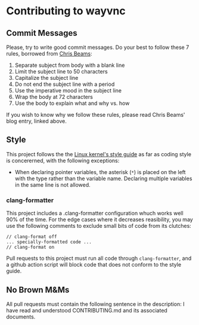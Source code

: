 # Contributing to wayvnc

## Commit Messages

Please, try to write good commit messages. Do your best to follow these 7 rules,
borrowed from [Chris Beams](https://chris.beams.io/posts/git-commit/):

 1. Separate subject from body with a blank line
 2. Limit the subject line to 50 characters
 3. Capitalize the subject line
 4. Do not end the subject line with a period
 5. Use the imperative mood in the subject line
 6. Wrap the body at 72 characters
 7. Use the body to explain what and why vs. how

If you wish to know why we follow these rules, please read Chris Beams' blog
entry, linked above.

## Style

This project follows the the
[Linux kernel's style guide](https://www.kernel.org/doc/html/latest/process/coding-style.html#codingstyle)
as far as coding style is concererned, with the following exceptions:

 * When declaring pointer variables, the asterisk (`*`) is placed on the left
   with the type rather than the variable name. Declaring multiple variables in
   the same line is not allowed.

### clang-formatter

This project includes a .clang-formatter configuration whuch works well 90% of
the time. For the edge cases where it decreases reasibility, you may use the
following comments to exclude small bits of code from its clutches:
```
// clang-format off
... specially-formatted code ...
// clang-format on
```

Pull requests to this project must run all code through `clang-formatter`, and a
github action script will block code that does not conform to the style guide.

## No Brown M&Ms

All pull requests must contain the following sentence in the description:
I have read and understood CONTRIBUTING.md and its associated documents.
